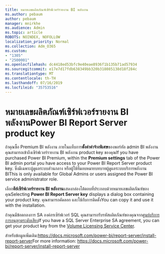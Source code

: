 ```yaml
---
title: หมายเลขผลิตภัณฑ์เซิร์ฟเวอร์รายงาน BI พลังงาน
ms.author: pebaum
author: pebaum
manager: mnirkhe
ms.audience: Admin
ms.topic: article
ROBOTS: NOINDEX, NOFOLLOW
localization_priority: Normal
ms.collection: Adm_O365
ms.custom:
- "1305"
- "2500001"
ms.openlocfilehash: dc4418ed53bfc9e40eae8936f1b135b71ad57934
ms.sourcegitcommit: e17e7d17fdb638349bb320b318085138d18f284c
ms.translationtype: MT
ms.contentlocale: th-TH
ms.lasthandoff: 07/16/2019
ms.locfileid: "35753516"
---
```

# <a name="power-bi-report-server-product-key"></a><span data-ttu-id="0c9f6-102">หมายเลขผลิตภัณฑ์เซิร์ฟเวอร์รายงาน BI พลังงาน</span><span class="sxs-lookup"><span data-stu-id="0c9f6-102">Power BI Report Server product key</span></span>

<span data-ttu-id="0c9f6-103">ถ้าคุณซื้อ Premium BI พลังงาน ภายในแท็บการ**ตั้งค่าค่าจ้างพิเศษ**ของพอร์ทัล admin BI พลังงานคุณสามารถเข้าถึงเซิร์ฟเวอร์รายงาน BI พลังงาน product key ของคุณ</span><span class="sxs-lookup"><span data-stu-id="0c9f6-103">If you have purchased Power BI Premium, within the **Premium settings** tab of the Power BI admin portal you have access to your Power BI Report Server product key.</span></span> <span data-ttu-id="0c9f6-104">ซึ่งมีเฉพาะผู้ดูแลระบบส่วนกลาง หรือผู้ใช้ที่มอบหมายบทบาทผู้ดูแลระบบบริการพลังงาน BI</span><span class="sxs-lookup"><span data-stu-id="0c9f6-104">This is only available for Global Admins or users assigned the Power BI service administrator role.</span></span>

<span data-ttu-id="0c9f6-105">เลือก**คีย์เซิร์ฟเวอร์รายงาน BI พลังงาน**แสดงกล่องโต้ตอบที่ประกอบด้วยหมายเลขผลิตภัณฑ์ของคุณ</span><span class="sxs-lookup"><span data-stu-id="0c9f6-105">Selecting **Power BI Report Server key** displays a dialog box containing your product key.</span></span> <span data-ttu-id="0c9f6-106">คุณสามารถคัดลอก และใช้กับการติดตั้ง</span><span class="sxs-lookup"><span data-stu-id="0c9f6-106">You can copy it and use it with the installation.</span></span>

<span data-ttu-id="0c9f6-107">ถ้าคุณมีข้อตกลงการ SA องค์กรเซิร์ฟเวอร์ SQL คุณสามารถรับรหัสผลิตภัณฑ์ของคุณจาก[ศูนย์บริการการอนุญาตระดับเสียง](https://www.microsoft.com/Licensing/servicecenter/)</span><span class="sxs-lookup"><span data-stu-id="0c9f6-107">If you have a SQL Server Enterprise SA agreement, you can get your product key from the [Volume Licensing Service Center](https://www.microsoft.com/Licensing/servicecenter/).</span></span>

<span data-ttu-id="0c9f6-108">สำหรับข้อมูลเพิ่มเติม:https://docs.microsoft.com/power-bi/report-server/install-report-server</span><span class="sxs-lookup"><span data-stu-id="0c9f6-108">For more information: https://docs.microsoft.com/power-bi/report-server/install-report-server</span></span>
